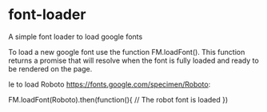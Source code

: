 # font-loader
A simple font loader to load google fonts

To load a new google font use the function FM.loadFont(). This function returns a promise that will resolve when the font is fully loaded and ready to be rendered on the page.

Ie to load Roboto https://fonts.google.com/specimen/Roboto:

FM.loadFont(Roboto).then(function(){
  // The robot font is loaded
})
